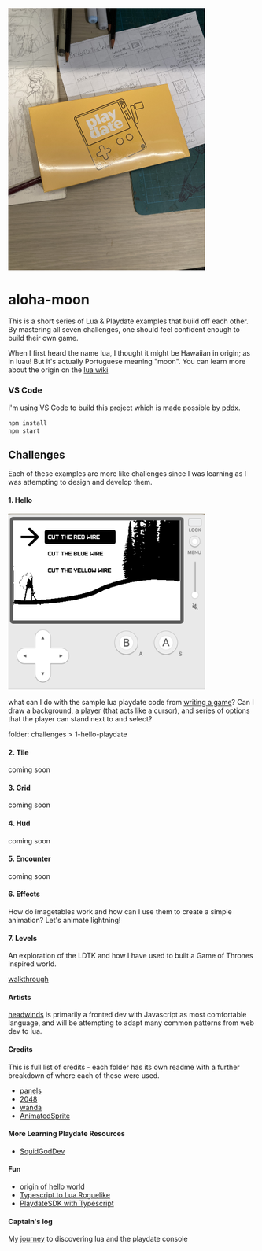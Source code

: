 <img src="./captains_log/playdate/playdate_arrived.jpg" style="width: 400px" />

# aloha-moon

This is a short series of Lua & Playdate examples that build off each other. By mastering all seven challenges, one should feel confident enough to build their own game.

When I first heard the name lua, I thought it might be Hawaiian in origin; as in luau! But it's actually Portuguese meaning "moon". You can learn more about the origin on the [lua wiki](<https://en.wikipedia.org/wiki/Lua_(programming_language)>)

### VS Code

I'm using VS Code to build this project which is made possible by [pddx](https://github.com/colingourlay/pddx).

```
npm install
npm start
```

## Challenges

Each of these examples are more like challenges since I was learning as I was attempting to design and develop them.

#### 1. Hello

<img src="./source/challenges/1-hello/menu.png" style="width: 400px" />

what can I do with the sample lua playdate code from [writing a game](https://sdk.play.date/2.0.3/Inside%20Playdate.html#_writing_a_game)? Can I draw a background, a player (that acts like a cursor), and series of options that the player can stand next to and select?

folder: challenges > 1-hello-playdate

#### 2. Tile

coming soon

#### 3. Grid

coming soon

#### 4. Hud

coming soon

#### 5. Encounter

coming soon

#### 6. Effects

How do imagetables work and how can I use them to create a simple animation? Let's animate lightning!

#### 7. Levels

An exploration of the LDTK and how I have used to built a Game of Thrones inspired world.

[walkthrough](./source/challenges/7-levels/ldtk-walkthrough.md)

#### Artists

[headwinds](https://github.com/headwinds) is primarily a fronted dev with Javascript as most comfortable language, and will be attempting to adapt many common patterns from web dev to lua.

#### Credits

This is full list of credits - each folder has its own readme with a further breakdown of where each of these were used.

- [panels](https://github.com/cadin/panels/tree/main)
- [2048](https://github.com/hteumeuleu/2048)
- [wanda](https://www.pinterest.ca/pin/337910778306440720/)
- [AnimatedSprite](https://github.com/Whitebrim/AnimatedSprite)

#### More Learning Playdate Resources

- [SquidGodDev](https://github.com/SquidGodDev)

#### Fun

- [origin of hello world](https://www.tiktok.com/@vscode/video/7275525548443553070?_r=1&_t=8fS168YLR0X)
- [Typescript to Lua Roguelike](https://gist.github.com/anderoonies/20fa9eb8ade544d07cc4a65f4a56d4d60)
- [PlaydateSDK with Typescript](https://devforum.play.date/t/playdate-sdk-with-typescript/369/3)

#### Captain's log

My [journey](./captains_log/playdate_dev_log.md) to discovering lua and the playdate console
